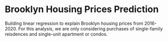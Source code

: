 # Brooklyn Housing Prices Prediction

Building linear regression to explain Brooklyn housing prices from 2016-2020. For this analysis, we are only considering purchases of single-family reisdences and single-unit apartment or condos.
